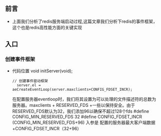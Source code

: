 ## 前言
* 上面我们分析了redis服务端启动过程,这篇文章我们分析下redis的事件框架，这个也是redis高性能方面的关键实现
  
## 入口
### 创建事件框架
* 代码位置  void initServer(void);
  ```
  // 创建事件驱动框架
    server.el = aeCreateEventLoop(server.maxclients+CONFIG_FDSET_INCR);
  ```

  在配置服务器eventloop时，我们将其设置为可以处理的文件描述符的总数为服务器。maxclients + RESERVED_FDS +一些以保持安全。由于RESERVED_FDS默认为32，我们添加96以确保不超过128个fds
  #define CONFIG_MIN_RESERVED_FDS 32
  #define CONFIG_FDSET_INCR (CONFIG_MIN_RESERVED_FDS+96)
  入参是 配置的服务器最大客户端数据+CONFIG_FDSET_INCR（32+96）
